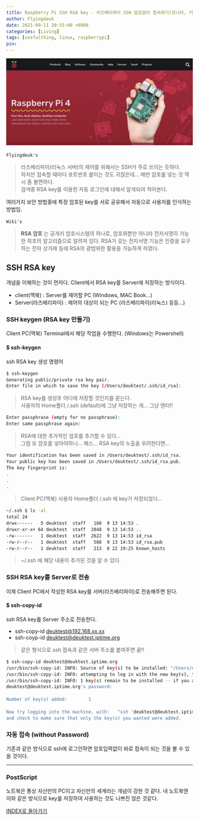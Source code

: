 ```yaml
---
title: Raspberry Pi SSH RSA key - 라즈베리파이 SSH 암호없이 접속하기(모니터, 키보드 없이)
author: Flyingdeuk
date: 2021-09-11 20:55:00 +0800
categories: [Living]
tags: [usefulthing, linux, raspberrypi]
pin:
---
```


![pi](/img/living/pi/pi.jpg)

`Flyingdeuk's`
> 라즈베리파이(리눅스 서버)의 제어를 위해서는 SSH가 주로 쓰이는 듯하다. <br>
하지만 접속할 때마다 포트번호 붙이는 것도 귀찮은데... 매번 암호를 넣는 것 역시 좀 불편하다. <br>
검색중 RSA key를 이용한 자동 로그인에 대해서 알게되어 적어본다.

여러가지 보안 방법중에 특정 암호된 key를 서로 공유해서 자동으로 사용자를 인식하는 방법임.

`Wiki's`
> **RSA 암호** 는 공개키 암호시스템의 하나로, 암호화뿐만 아니라 전자서명이 가능한 최초의 알고리즘으로 알려져 있다. RSA가 갖는 전자서명 기능은 인증을 요구하는 전자 상거래 등에 RSA의 광범위한 활용을 가능하게 하였다.

## SSH RSA key
개념을 이해하는 것이 먼저다. Client에서 RSA key를 Server에 저장하는 방식이다.
- client(맥북) : Server를 제어할 PC (Windows, MAC Book...)
- Server(라즈베리파이) : 제어의 대상이 되는 PC (라즈베리파이(리눅스) 등등...)

### SSH keygen (RSA key 만들기)
Client PC(맥북) Terminal에서 해당 작업을 수행한다. (Windows는 Powershell)

#### $ ssh-keygen
ssh RSA key 생성 명령어

```bash
$ ssh-keygen                                
Generating public/private rsa key pair.
Enter file in which to save the key (/Users/deuktest/.ssh/id_rsa):
```
>RSA key를 생성후 어디에 저장할 것인지를 묻는다. <br>
사용자의 Home폴더 /.ssh (default)에 그냥 저장하는 게... 그냥 엔터!!



```bash
Enter passphrase (empty for no passphrase):
Enter same passphrase again:
```
>RSA에 대한 추가적인 암호를 추가할 수 있다...<br>
그럼 또 암호를 넣아야하니... 패스... RSA key의 누출을 우려한다면...

```bash
Your identification has been saved in /Users/deuktest/.ssh/id_rsa.
Your public key has been saved in /Users/deuktest/.ssh/id_rsa.pub.
The key fingerprint is:
.
.
.
```
>Client PC(맥북) 사용자 Home폴더 /.ssh 에 key가 저장되었다...

```bash
~/.ssh $ ls -al                                    
total 24
drwx------   5 deuktest  staff   160  9 13 14:53 .
drwxr-xr-x+ 64 deuktest  staff  2048  9 13 14:53 ..
-rw-------   1 deuktest  staff  2622  9 13 14:53 id_rsa
-rw-r--r--   1 deuktest  staff   588  9 13 14:53 id_rsa.pub
-rw-r--r--   1 deuktest  staff   213  8 22 19:25 known_hosts
```
>~/.ssh 에 해당 내용이 추가된 것을 알 수 있다.


### SSH RSA key를 Server로 전송
이제 Client PC에서 작성한 RSA key를 서버(라즈베리파이)로 전송해주면 된다.

#### $ ssh-copy-id
ssh RSA key를 Server 주소로 전송한다.
- ssh-copy-id deuktest@192.168.xx.xx
- ssh-coyp-id  deuktest@deuktest.iptime.org
>같은 형식으로 ssh 접속과 같은 서버 주소를 붙여주면 끝!!

```bash
$ ssh-copy-id deuktest@deuktest.iptime.org
/usr/bin/ssh-copy-id: INFO: Source of key(s) to be installed: "/Users/deuktest/.ssh/id_rsa.pub"
/usr/bin/ssh-copy-id: INFO: attempting to log in with the new key(s), to filter out any that are already installed
/usr/bin/ssh-copy-id: INFO: 1 key(s) remain to be installed -- if you are prompted now it is to install the new keys
deuktest@deuktest.iptime.org's password:

Number of key(s) added:        1

Now try logging into the machine, with:   "ssh 'deuktest@deuktest.iptime.org'"
and check to make sure that only the key(s) you wanted were added.
```

### 자동 접속 (without Password)

기존과 같은 방식으로 ssh에 로그인하면 암호입력없이 바로 접속이 되는 것을 볼 수 있을 것이다.

-------

### PostScript
노트북은 통상 자신만의 PC이고 자신만의 세계라는 개념이 강한 것 같다. 내 노트북엔 이와 같은 방식으로 key를 저장하여 사용하는 것도 나쁘진 않은 것같다.


[INDEX로 돌아가기](/posts/RaspberryPi/)
